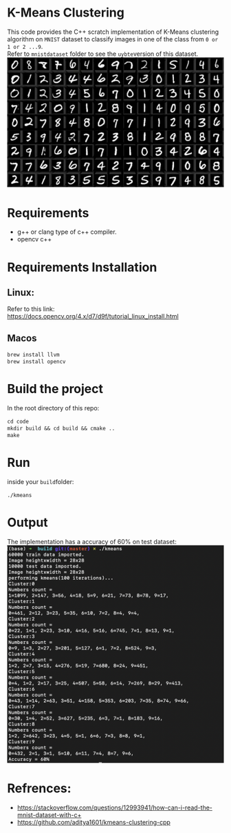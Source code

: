 # K-Means Clustering
This code provides the C++ scratch implementation of K-Means clustering algorithm on `MNIST` dataset to classify images in one of the class from `0 or 1 or 2 ...9`.  
Refer to `mnistdataset` folder to see the `uybte`version of this dataset. 
![Output](/media/mnist.webp)


# Requirements
- g++ or clang type of c++ compiler.  
- opencv c++

# Requirements Installation

## Linux:
Refer to this link: https://docs.opencv.org/4.x/d7/d9f/tutorial_linux_install.html

## Macos
```
brew install llvm
brew install opencv
```

# Build the project
In the root directory of this repo:
```
cd code
mkdir build && cd build && cmake ..
make
```
# Run
inside your `build`folder:  
```
./kmeans
```
# Output
The implementation has a accuracy of 60% on test dataset:    
![Output](/media/out.png)

# Refrences:  
+ https://stackoverflow.com/questions/12993941/how-can-i-read-the-mnist-dataset-with-c+ 
+ https://github.com/aditya1601/kmeans-clustering-cpp

